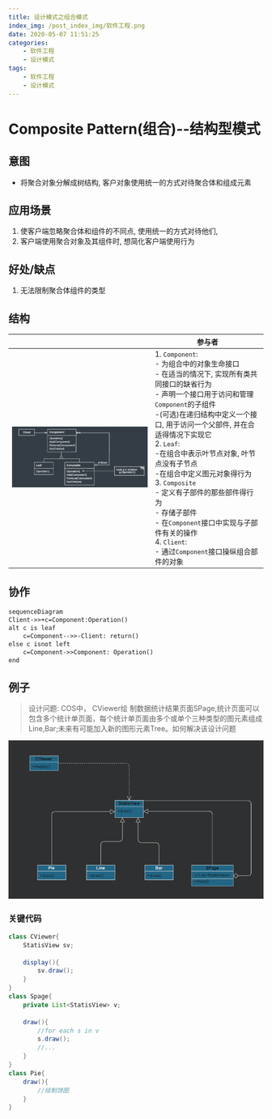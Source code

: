 ```yaml
---
title: 设计模式之组合模式
index_img: /post_index_img/软件工程.png
date: 2020-05-07 11:51:25
categories:
    - 软件工程
    - 设计模式
tags:
    - 软件工程
    - 设计模式
---
```


# Composite Pattern(组合)--结构型模式

## 意图

- 将聚合对象分解成树结构, 客户对象使用统一的方式对待聚合体和组成元素

## 应用场景

1. 使客户端忽略聚合体和组件的不同点, 使用统一的方式对待他们,
2. 客户端使用聚合对象及其组件时, 想简化客户端使用行为

## 好处/缺点

1. 无法限制聚合体组件的类型

## 结构

|                                                              | 参与者                                                       |
| ------------------------------------------------------------ | ------------------------------------------------------------ |
| ![image-20200507120745083](%E7%BB%84%E5%90%88%E6%A8%A1%E5%BC%8F/image-20200507120745083.png) | 1. `Component`: <br />- 为组合中的对象生命接口<br />- 在适当的情况下, 实现所有类共同接口的缺省行为<br />- 声明一个接口用于访问和管理`Component`的子组件<br />-(可选)在递归结构中定义一个接口, 用于访问一个父部件, 并在合适得情况下实现它<br />2. `Leaf`: <br />-在组合中表示叶节点对象, 叶节点没有子节点<br />-在组合中定义图元对象得行为<br />3. `Composite`<br />- 定义有子部件的那些部件得行为<br />- 存储子部件<br />- 在`Component`接口中实现与子部件有关的操作<br />4. `Client`: <br />- 通过`Component`接口操纵组合部件的对象 |

## 协作

```mermaid
sequenceDiagram
Client->>+c=Component:Operation()
alt c is leaf
    c=Component-->>-Client: return()
else c isnot left
	c=Component->>Component: Operation()
end
```

## 例子

> 设计问题: COS中， CViewer绘 制数据统计结果页面SPage,统计页面可以 包含多个统计单页面，每个统计单页面由多个或单个三种类型的图元素组成 Line,Bar;未来有可能加入新的图形元素Tree。如何解决该设计问题

![image-20200507152019112](%E7%BB%84%E5%90%88%E6%A8%A1%E5%BC%8F/image-20200507152019112.png)

### 关键代码

```java
class CViewer{
    StatisView sv;
    
    display(){
        sv.draw();
    }
}
class Spage{
    private List<StatisView> v;
    
    draw(){
        //for each s in v
        s.draw();
        //...
    }
}
class Pie{
    draw(){
        //绘制饼图
    }
}
```

